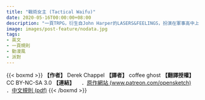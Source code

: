 ```yaml
---
title: "戰術女主 (Tactical Waifu)"
date: 2020-05-16T00:00:00+08:00
description: "一頁TRPG，衍生自John Harper的LASERS&FEELINGS，扮演在軍事高中上學的日本動漫女子高中生，為了拯救前輩而奮鬥吧！"
image: images/post-feature/nodata.jpg
tags: 
- 英文
- 一頁規則
- 動漫風
- 派對
---
```

{{< boxmd >}}
**【作者】** Derek Chappel
**【譯者】** coffee ghost
**【翻譯授權】** CC BY-NC-SA 3.0
**【連結】**
　．[原作網站 (www.patreon.com/opensketch)](https://www.patreon.com/opensketch)
　．[中文規則 (pdf)](https://drive.google.com/file/d/1_shikmPsZbXjBpXwX23gkTtOmZIrgdkW/view)
{{< /boxmd >}}

